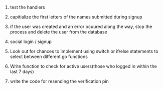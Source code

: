 1. test the handlers
2. capitialize the first letters of the names submitted during signup
3. if the user was created and an error ocuured along the way, stop the process and delete the user
   from the database
4. social login / signup

5. Look out for chances to implement using switch or if/else statements to select between
   different go functions
6. Write function to check for active users(those who logged in within the last 7 days)

7. write the code for resending the verification pin
